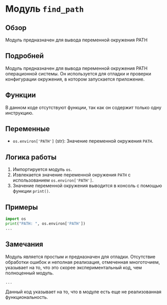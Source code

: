 # Модуль `find_path`

## Обзор

Модуль предназначен для вывода переменной окружения PATH

## Подробней

Модуль предназначен для вывода переменной окружения PATH операционной системы. Он используется для отладки и проверки конфигурации окружения, в котором запускается приложение.

## Функции

В данном коде отсутствуют функции, так как он содержит только одну инструкцию.

## Переменные

*   `os.environ['PATH']` (str): Значение переменной окружения `PATH`.

## Логика работы

1.  Импортируется модуль `os`.
2.  Извлекается значение переменной окружения `PATH` с использованием `os.environ['PATH']`.
3.  Значение переменной окружения выводится в консоль с помощью функции `print()`.

## Примеры

```python
import os
print("PATH: ", os.environ['PATH'])
...
```

## Замечания

Модуль является простым и предназначен для отладки. Отсутствие обработки ошибок и неполная реализация, отмеченная многоточием, указывает на то, что это скорее экспериментальный код, чем полноценный модуль.

```python
...
```
Данный код указывает на то, что в модуле есть еще не реализованная функциональность.